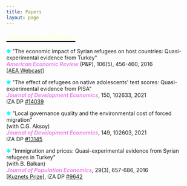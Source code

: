 ```yaml
---
title: Papers
layout: page
---
```


<p><font size="+2"><b><u><font color="LightYellow">Journal articles</font></u></b></font></p>

<p><b><font color="Aqua">&#10033;</font></b> "The economic impact of Syrian refugees on host countries: Quasi-experimental evidence from
Turkey"
<br><i><b><font color="Violet">American Economic Review</font></b></i> (P&P), 106(5), 456-460, 2016
<br><a href="https://www.aeaweb.org/webcasts/2016/refugees">[AEA Webcast]</a>

<p><b><font color="Aqua">&#10033;</font></b> "The effect of refugees on native adolescents' test scores: Quasi-experimental evidence from PISA"
<br><i><b><font color="Violet">Journal of Development Economics</font></b></i>, 150, 102633, 2021
<br>IZA DP <a href="https://docs.iza.org/dp14039.pdf">#14039</a>

<p><b><font color="Aqua">&#10033;</font></b> "Local governance quality and the environmental cost of forced migration"
<br>(with C.G. Aksoy)
<br><i><b><font color="Violet">Journal of Development Economics</font></b></i>, 149, 102603, 2021
<br>IZA DP <a href="https://docs.iza.org/dp13145.pdf">#13145</a>

<p><b><font color="Aqua">&#10033;</font></b> "Immigration and prices: Quasi-experimental evidence from Syrian refugees in Turkey"
<br>(with B. Balkan)
<br><i><b><font color="Violet">Journal of Population Economics</font></b></i>, 29(3), 657-686, 2016
<br><a href="https://link.springer.com/article/10.1007/s00148-016-0615-y">[Kuznets Prize]</a>, IZA DP <a href="https://docs.iza.org/dp9642.pdf">#9642</a>
